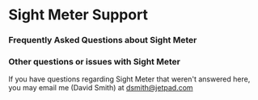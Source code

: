 # Sight Meter Support

### Frequently Asked Questions about Sight Meter

### Other questions or issues with Sight Meter

If you have questions regarding Sight Meter that weren't answered here,  you may email me (David Smith) at dsmith@jetpad.com



